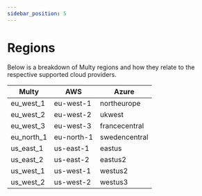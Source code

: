 ```yaml
---
sidebar_position: 5
---
```


# Regions

Below is a breakdown of Multy regions and how they relate to the respective supported cloud providers.

| Multy      | AWS        | Azure         |
| ---------- | ---------- |---------------|
| eu_west_1  | eu-west-1  | northeurope   |
| eu_west_2  | eu-west-2  | ukwest        |
| eu_west_3  | eu-west-3  | francecentral |
| eu_north_1 | eu-north-1 | swedencentral |
| us_east_1  | us-east-1  | eastus        |
| us_east_2  | us-east-2  | eastus2       |
| us_west_1  | us-west-1  | westus2       |
| us_west_2  | us-west-2  | westus3       |